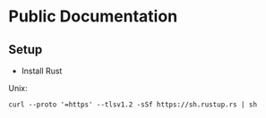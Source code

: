 # Public Documentation

## Setup

- Install Rust

Unix:

``
curl --proto '=https' --tlsv1.2 -sSf https://sh.rustup.rs | sh
``


